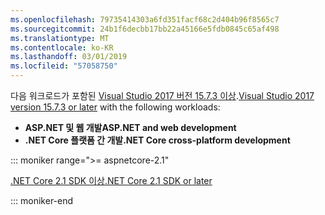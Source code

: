 ```yaml
---
ms.openlocfilehash: 79735414303a6fd351facf68c2d404b96f8565c7
ms.sourcegitcommit: 24b1f6decbb17bb22a45166e5fdb0845c65af498
ms.translationtype: MT
ms.contentlocale: ko-KR
ms.lasthandoff: 03/01/2019
ms.locfileid: "57058750"
---
```

<span data-ttu-id="fd918-101">다음 워크로드가 포함된 [Visual Studio 2017 버전 15.7.3 이상](https://visualstudio.microsoft.com/downloads/).</span><span class="sxs-lookup"><span data-stu-id="fd918-101">[Visual Studio 2017 version 15.7.3 or later](https://visualstudio.microsoft.com/downloads/) with the following workloads:</span></span>

* <span data-ttu-id="fd918-102">**ASP.NET 및 웹 개발**</span><span class="sxs-lookup"><span data-stu-id="fd918-102">**ASP.NET and web development**</span></span>
* <span data-ttu-id="fd918-103">**.NET Core 플랫폼 간 개발**</span><span class="sxs-lookup"><span data-stu-id="fd918-103">**.NET Core cross-platform development**</span></span>

::: moniker range=">= aspnetcore-2.1"

[<span data-ttu-id="fd918-104">.NET Core 2.1 SDK 이상</span><span class="sxs-lookup"><span data-stu-id="fd918-104">.NET Core 2.1 SDK or later</span></span>](https://www.microsoft.com/net/download/windows)

::: moniker-end
